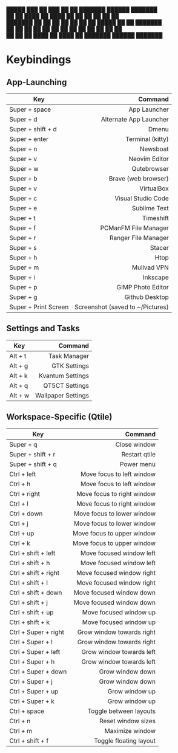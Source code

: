  █████  ███    ██ ███    ██ ██ ███████      ██████  ███████  
██   ██ ████   ██ ████   ██ ██ ██          ██    ██ ██       
███████ ██ ██  ██ ██ ██  ██ ██ █████       ██    ██ ███████  
██   ██ ██  ██ ██ ██  ██ ██ ██ ██          ██    ██      ██  
██   ██ ██   ████ ██   ████ ██ ███████      ██████  ███████  


# Keybindings

## App-Launching

| Key               	|                         Command 	|
|-------------------	|--------------------------------:	|
| Super + space     	|                     App Launcher 	|
| Super + d         	|           Alternate App Launcher 	|
| Super + shift + d 	|                            Dmenu 	|
| Super + enter     	|                 Terminal (kitty) 	|
| Super + n         	|                         Newsboat 	|
| Super + v         	|                    Neovim Editor 	|
| Super + w         	|                      Qutebrowser 	|
| Super + b         	|              Brave (web browser) 	|
| Super + v         	|                       VirtualBox 	|
| Super + c         	|               Visual Studio Code 	|
| Super + e         	|                     Sublime Text 	|
| Super + t         	|                        Timeshift 	|
| Super + f         	|             PCManFM File Manager 	|
| Super + r         	|              Ranger File Manager 	|
| Super + s         	|                           Stacer 	|
| Super + h         	|                             Htop 	|
| Super + m         	|                      Mullvad VPN 	|
| Super + i         	|                         Inkscape 	|
| Super + p            	|                GIMP Photo Editor 	|
| Super + g            	|                   Github Desktop 	|
| Super + Print Screen 	| Screenshot (saved to ~/Pictures) 	|


## Settings and Tasks

| Key     	|            Command 	|
|---------	|-------------------:	|
| Alt + t 	|       Task Manager 	|
| Alt + g 	|       GTK Settings 	|
| Alt + k 	|   Kvantum Settings 	|
| Alt + q 	|     QT5CT Settings 	|
| Alt + w 	| Wallpaper Settings 	|


## Workspace-Specific (Qtile)

| Key               	|                    Command 	|
|-------------------	|---------------------------:	|
| Super + q         	|               Close window 	|
| Super + shift + r 	|              Restart qtile 	|
| Super + shift + q 	|                 Power menu 	|
| Ctrl + left          	|  Move focus to left window 	|
| Ctrl + h             	|  Move focus to left window 	|
| Ctrl + right         	| Move focus to right window 	|
| Ctrl + l             	| Move focus to right window 	|
| Ctrl + down          	| Move focus to lower window 	|
| Ctrl + j             	| Move focus to lower window 	|
| Ctrl + up            	| Move focus to upper window 	|
| Ctrl + k             	| Move focus to upper window 	|
| Ctrl + shift + left  	|   Move focused window left 	|
| Ctrl + shift + h     	|   Move focused window left 	|
| Ctrl + shift + right 	|  Move focused window right 	|
| Ctrl + shift + l     	|  Move focused window right 	|
| Ctrl + shift + down  	|   Move focused window down 	|
| Ctrl + shift + j     	|   Move focused window down 	|
| Ctrl + shift + up    	|     Move focused window up 	|
| Ctrl + shift + k     	|     Move focused window up 	|
| Ctrl + Super + right 	|  Grow window towards right 	|
| Ctrl + Super + l     	|  Grow window towards right 	|
| Ctrl + Super + left  	|   Grow window towards left 	|
| Ctrl + Super + h     	|   Grow window towards left 	|
| Ctrl + Super + down  	|           Grow window down 	|
| Ctrl + Super + j     	|           Grow window down 	|
| Ctrl + Super + up    	|             Grow window up 	|
| Ctrl + Super + k     	|             Grow window up 	|
| Ctrl + space         	|     Toggle between layouts 	|
| Ctrl + n             	|         Reset window sizes 	|
| Ctrl + m             	|            Maximize window 	|
| Ctrl + shift + f     	|     Toggle floating layout 	|
